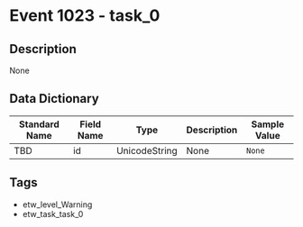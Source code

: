 # Event 1023 - task_0

## Description
None

## Data Dictionary
|Standard Name|Field Name|Type|Description|Sample Value|
|---|---|---|---|---|
|TBD|id|UnicodeString|None|`None`|

## Tags
* etw_level_Warning
* etw_task_task_0